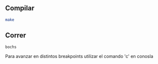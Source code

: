 ## Compilar

```bash
make
```

## Correr 

```bash
bochs
```

Para avanzar en distintos breakpoints utilizar el comando 'c' en conosla
